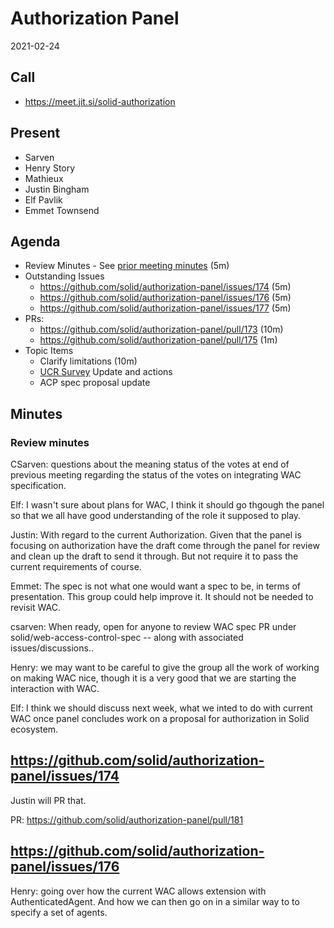 # Authorization Panel
2021-02-24

## Call
* https://meet.jit.si/solid-authorization

## Present
* Sarven
* Henry Story
* Mathieux
* Justin Bingham
* Elf Pavlik
* Emmet Townsend

## Agenda

* Review Minutes - See [prior meeting minutes](https://github.com/solid/authorization-panel/pull/172) (5m)
* Outstanding Issues
    * https://github.com/solid/authorization-panel/issues/174 (5m)
    * https://github.com/solid/authorization-panel/issues/176 (5m)
    * https://github.com/solid/authorization-panel/issues/177 (5m)
* PRs:
  * https://github.com/solid/authorization-panel/pull/173 (10m)
  * https://github.com/solid/authorization-panel/pull/175 (1m)
* Topic Items
    * Clarify limitations (10m)
    * [UCR Survey](https://github.com/solid/authorization-panel/blob/master/proposals/authorization-ucr/uc-survey.md) Update and actions
    * ACP spec proposal update

## Minutes

### Review minutes

CSarven: questions about the meaning status of the votes at end of previous meeting regarding the status of the votes on integrating WAC specification.

Elf: I wasn't sure about plans for WAC, I think it should go thgough the panel so that we all have good understanding of the role it supposed to play.

Justin: With regard to the current Authorization. 
Given that the panel is focusing on authorization have the draft  come through the panel for review and clean up the draft to send it through. But not require it to pass the current requirements of course.

Emmet: The spec is not what one would want a spec to be, in terms of presentation. This group could help improve it. It should not be needed to revisit WAC. 

csarven: When ready, open for anyone to review WAC spec PR under solid/web-access-control-spec -- along with associated issues/discussions..

Henry: we may want to be careful to give the group all the work of working on making  WAC nice, though it is a very good that we are starting the interaction with WAC.

Elf: I think we should discuss next week, what we inted to do with current WAC once panel concludes work on a proposal for authorization in Solid ecosystem.

##  https://github.com/solid/authorization-panel/issues/174

Justin will PR that.

PR: https://github.com/solid/authorization-panel/pull/181

## https://github.com/solid/authorization-panel/issues/176

Henry: going over how the current WAC allows extension with AuthenticatedAgent. And how we can then go on in a similar way to to specify a set of agents.
